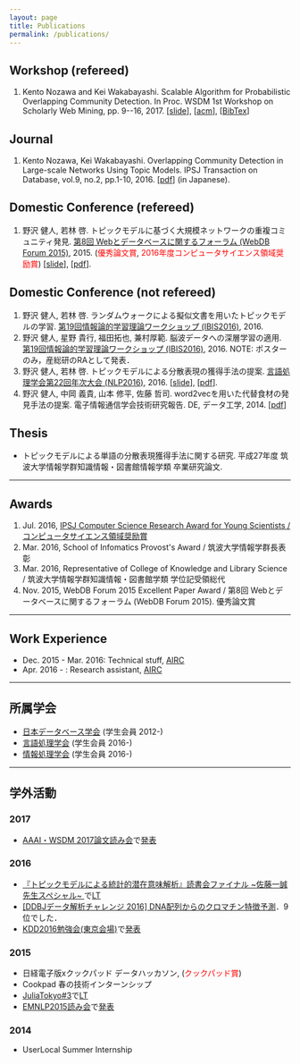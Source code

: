 ```yaml
---
layout: page
title: Publications
permalink: /publications/
---
```


## Workshop (refereed)

1. Kento Nozawa and Kei Wakabayashi. Scalable Algorithm for Probabilistic Overlapping Community Detection. In Proc. WSDM 1st Workshop on Scholarly Web Mining, pp. 9--16, 2017. [[slide](https://ornlcda.github.io/SWM2017/slides/swm_2017-paper_5.pdf)], [[acm](http://dl.acm.org/citation.cfm?id=3057150&CFID=755784727&CFTOKEN=89060339)], [[BibTex](http://nzw0301.github.io/bibtex/nzw-swm2017.bib)]

## Journal

1. Kento Nozawa, Kei Wakabayashi. Overlapping Community Detection in Large-scale Networks Using Topic Models. IPSJ Transaction on Database, vol.9, no.2, pp.1-10, 2016. [[pdf](https://ipsj.ixsq.nii.ac.jp/ej/?action=pages_view_main&active_action=repository_view_main_item_detail&item_id=165288&item_no=1&page_id=13&block_id=8)] (in Japanese).

## Domestic Conference (refereed)

1. 野沢 健人, 若林 啓. トピックモデルに基づく大規模ネットワークの重複コミュニティ発見. [第8回 Webとデータベースに関するフォーラム (WebDB Forum 2015)](http://db-event.jpn.org/webdbf2015/), 2015. (<font color='red'>優秀論文賞</font>, <font color='red'>2016年度コンピュータサイエンス領域奨励賞</font>) [[slide](https://speakerdeck.com/nzw0301/topitukumoderuniyorufen-san-biao-xian-huo-de-shou-fa-falseti-an)], [[pdf](https://ipsj.ixsq.nii.ac.jp/ej/?action=pages_view_main&active_action=repository_view_main_item_detail&item_id=146098&item_no=1&page_id=13&block_id=8)].

## Domestic Conference (not refereed)

1. 野沢 健人, 若林 啓. ランダムウォークによる擬似文書を用いたトピックモデルの学習. [第19回情報論的学習理論ワークショップ (IBIS2016)](http://ibisml.org/ibis2016/), 2016.
1. 野沢 健人, 星野 貴行, 福田拓也, 兼村厚範. 脳波データへの深層学習の適用. [第19回情報論的学習理論ワークショップ (IBIS2016)](http://ibisml.org/ibis2016/), 2016. NOTE: ポスターのみ，産総研のRAとして発表．
1. 野沢 健人, 若林 啓. トピックモデルによる分散表現の獲得手法の提案. [言語処理学会第22回年次大会 (NLP2016)](http://www.anlp.jp/nlp2016/), 2016. [[slide](https://speakerdeck.com/nzw0301/tohitukumoteruniji-tukuda-gui-mo-netutowakufalsezhong-fu-komiyuniteifa-jian)], [[pdf](http://www.anlp.jp/proceedings/annual_meeting/2016/pdf_dir/B3-2.pdf)].
1. 野沢 健人, 中岡 義貴, 山本 修平, 佐藤 哲司. word2vecを用いた代替食材の発見手法の提案. 電子情報通信学会技術研究報告. DE, データ工学, 2014. [[pdf](http://ci.nii.ac.jp/els/110009950250.pdf?id=ART0010496990&type=pdf&lang=jp&host=cinii&order_no=&ppv_type=0&lang_sw=&no=1474952459&cp=)]

## Thesis

- トピックモデルによる単語の分散表現獲得手法に関する研究. 平成27年度 筑波大学情報学群知識情報・図書館情報学類 卒業研究論文.

----

## Awards

1. Jul. 2016, [IPSJ Computer Science Research Award for Young Scientists / コンピュータサイエンス領域奨励賞](https://www.ipsj.or.jp/award/cs-awardee-2016.html)
1. Mar. 2016, School of Infomatics Provost's Award / 筑波大学情報学群長表彰
1. Mar. 2016, Representative of College of Knowledge and Library Science / 筑波大学情報学群知識情報・図書館学類 学位記受領総代
1. Nov. 2015, WebDB Forum 2015 Excellent Paper Award / 第8回 Webとデータベースに関するフォーラム (WebDB Forum 2015). 優秀論文賞

----

## Work Experience

- Dec. 2015 - Mar. 2016: Technical stuff, [AIRC](http://www.airc.aist.go.jp/en/)
- Apr. 2016 - : Research assistant, [AIRC](http://www.airc.aist.go.jp/en/)

----

##  所属学会

- [日本データベース学会](http://dbsj.org/) (学生会員 2012-)
- [言語処理学会](http://www.anlp.jp/) (学生会員 2016-)
- [情報処理学会](https://www.ipsj.or.jp/) (学生会員 2016-)

----

## 学外活動

### 2017

- [AAAI・WSDM 2017論文読み会](https://connpass.com/event/51964/)で[発表](https://ornlcda.github.io/SWM2017/slides/swm_2017-paper_5.pdf)

### 2016

- [『トピックモデルによる統計的潜在意味解析』読書会ファイナル ~佐藤一誠先生スペシャル~ ](http://topicmodel.connpass.com/event/27999/) で[LT](https://speakerdeck.com/nzw0301/jie-he-topitukumoderu)
- [[DDBJデータ解析チャレンジ 2016] DNA配列からのクロマチン特徴予測](http://universityofbigdata.net/competition/5749873794088960)．9位でした．
- [KDD2016勉強会(東京会場)](https://atnd.org/events/80771)で[発表](https://speakerdeck.com/nzw0301/topic-modeling-of-short-texts-a-pseudo-document-view)

### 2015

- 日経電子版xクックパッド データハッカソン, (<font color='red'>クックパッド賞</font>)
- Cookpad 春の技術インターンシップ
- [JuliaTokyo#3](http://juliatokyo.connpass.com/event/13218/)で[LT](http://www.slideshare.net/kentonozawa75/cooking-with-julia?ref=http://juliatokyo.connpass.com/event/13218/presentation/)
- [EMNLP2015読み会](http://connpass.com/event/20393/)で[発表](http://www.slideshare.net/kentonozawa75/evaluation-methods-for-unsupervised-word-embeddings-emnlp2015)

### 2014
- UserLocal Summer Internship
